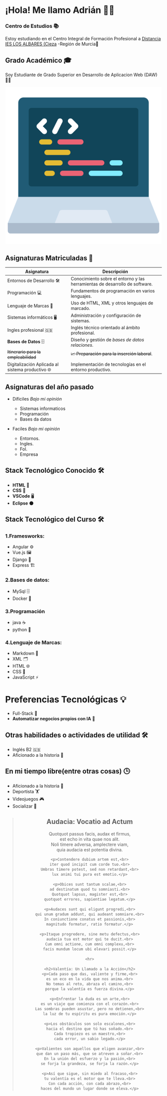 # ¡Hola! Me llamo Adrián 👨‍💻

### Centro de Estudios 📚

Estoy estudiando en el Centro Integral de Formación Profesional a [Distancia IES LOS ALBARES (Cieza](https://www.ieslosalbares.es/laconservera/)  -Región de Murcia🏫

## Grado Académico 🎓 

Soy Estudiante de Grado Superior en Desarrollo de Aplicacion Web (DAW) 👨‍🎓

![](https://github.com/adrianlopez-ai/adrianlopez-ai/blob/main/programacion.png)

## Asignaturas Matriculadas 📖

| **Asignatura**                         | **Descripción**                                                               |
|---------------------------         |---------------------------------------------------------------------------|
| Entornos de Desarrollo 🛠️          |Conocimiento sobre el entorno y las herramientas de desarrollo de software.|
| Programación 💻                  |Fundamentos de programación en varios lenguajes.                             |
| Lenguaje de Marcas 📝              |Uso de HTML, XML y otros lenguajes de marcado.                             |
| Sistemas informáticos 🖥️           |Administración y configuración de sistemas.                                |
| Ingles profesional 🇬🇧              |Inglés técnico orientado al ámbito profesional.                            |
| **Bases de Datos** 🗄️              |Diseño y gestión de *bases de datos relaciones*.                           |
| ~~Itinerario para la empleabilidad~~ |~~📈 Preparación para la inserción laboral~~.                             |
| Digitalización Aplicada al sistema productivo 🌐 |Implementación de tecnologías en el entorno productivo.       |

##  Asignaturas del año pasado

- Dificiles *Bajo mi opinión*
   - Sistemas informaticos
   - Programación
   - Bases da datos

- Faciles *Bajo mi opinión*
   - Entornos.
   - Ingles.
   - Fol.
   - Empresa
 
## Stack Tecnológico Conocido 🛠️

- **HTML** 📝
- **CSS**  🎨
- **VSCode** 🖥️
- **Eclipse** 🌑

## Stack Tecnológico del Curso  🛠️

### 1.Framesworks: 

 - Angular ⚙️
 - Vue.js 🖼️
 - Django  🐍
 - Express 🏗️

### 2.Bases de datos: 

 - MySql 🗄️
 - Docker 🐳

### 3.Programación 

 - java  ☕
 - python  🐍

### 4.Lenguaje de Marcas:

 - Markdown 📝
 - XML  🗂️
 - HTML 🌐
 - CSS 🎨
 - JavaScript ⚡

# Preferencias Tecnológicas 💡

- Full-Stack 🚀
- **Automatizar negocios propios con IA**  🧠 

## Otras habilidades o actividades de utilidad  🛠️

- Inglés B2  🇬🇧
- Aficionado a la historia 📜

## En mi tiempo libre(entre otras cosas)  🕒

- Aficionado a la historia 📜
- Deportista 🏋️
- Videojuegos 🎮 
- Socializar 🤝

<div align="center">
  <blockquote>
    <h2>Audacia: Vocatio ad Actum</h2>
    <p>Quotquot passus facis, audax et firmus,<br>
    est echo in vita quae nos alit.<br>
    Noli timere adversa, amplectere viam,<br>
    quia audacia est potentia divina.</p>

    <p>Contendere dubium artem est,<br>
    iter quod incipit cum corde tuo.<br>
    Umbras timere potest, sed non retardant,<br>
    lux animi tui pura est emotio.</p>

    <p>Obices sunt tantum scalae,<br>
    ad destinatum quod tu somniasti.<br>
    Quotquot lapsus, magister est,<br>
    quotquot errores, sapientiae legatum.</p>

    <p>Audaces sunt qui eligunt progredi,<br>
    qui unum gradum addunt, qui audeant somniare.<br>
    In coniunctione conatus et passionis,<br>
    magnitudo formatur, ratio formatur.</p>

    <p>Itaque progredere, sine metu defectus,<br>
    audacia tua est motor qui te ducit.<br>
    Cum omni actione, cum omni complexu,<br>
    facis mundum locum ubi elevari possit.</p>

    <hr>

    <h2>Valentía: Un Llamado a la Acción</h2>
    <p>Cada paso que das, valiente y firme,<br>
    es un eco en la vida que nos anima.<br>
    No temas al reto, abraza el camino,<br>
    porque la valentía es fuerza divina.</p>

    <p>Enfrentar la duda es un arte,<br>
    es un viaje que comienza con el corazón.<br>
    Las sombras pueden asustar, pero no detienen,<br>
    la luz de tu espíritu es pura emoción.</p>

    <p>Los obstáculos son solo escalones,<br>
    hacia el destino que tú has soñado.<br>
    Cada tropiezo es un maestro,<br>
    cada error, un sabio legado.</p>

    <p>Valientes son aquellos que eligen avanzar,<br>
    que dan un paso más, que se atreven a soñar.<br>
    En la unión del esfuerzo y la pasión,<br>
    se forja la grandeza, se forja la razón.</p>

    <p>Así que sigue, sin miedo al fracaso,<br>
    tu valentía es el motor que te lleva.<br>
    Con cada acción, con cada abrazo,<br>
    haces del mundo un lugar donde se eleva.</p>
  </blockquote>
</div>


